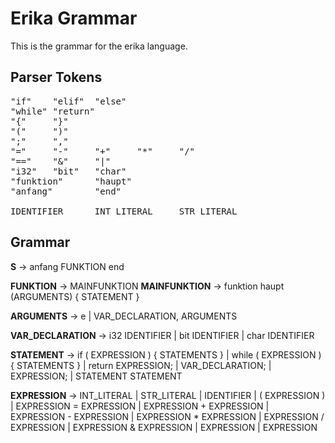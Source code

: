 # Erika Grammar 

This is the grammar for the erika language. 

## Parser Tokens

<pre>
"if"    "elif"  "else"
"while" "return" 
"{"     "}"
"("     ")"
";"     ","
"="     "-"     "+"     "*"     "/"
"=="    "&"     "|"
"i32"   "bit"   "char" 
"funktion"      "haupt"
"anfang"        "end"

IDENTIFIER      INT_LITERAL     STR_LITERAL
</pre>


## Grammar

**S** -> anfang FUNKTION end

**FUNKTION** -> MAINFUNKTION
**MAINFUNKTION** -> funktion haupt (ARGUMENTS) { STATEMENT }

**ARGUMENTS** -> 
e 
| VAR_DECLARATION, ARGUMENTS

**VAR_DECLARATION** -> 
i32 IDENTIFIER 
| bit IDENTIFIER 
| char IDENTIFIER

**STATEMENT** -> 
if ( EXPRESSION ) { STATEMENTS } 
| while ( EXPRESSION ) { STATEMENTS }
| return EXPRESSION;
| VAR_DECLARATION; 
| EXPRESSION;
| STATEMENT STATEMENT

**EXPRESSION** ->
INT_LITERAL
| STR_LITERAL
| IDENTIFIER
| ( EXPRESSION )
| EXPRESSION = EXPRESSION
| EXPRESSION + EXPRESSION
| EXPRESSION - EXPRESSION
| EXPRESSION * EXPRESSION
| EXPRESSION / EXPRESSION
| EXPRESSION & EXPRESSION
| EXPRESSION | EXPRESSION





